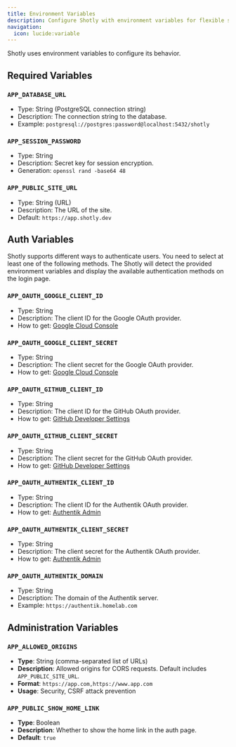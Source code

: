 ```yaml
---
title: Environment Variables
description: Configure Shotly with environment variables for flexible setup.
navigation:
  icon: lucide:variable
---
```


Shotly uses environment variables to configure its behavior.

## Required Variables

### `APP_DATABASE_URL`

- Type: String (PostgreSQL connection string)
- Description: The connection string to the database.
- Example: `postgresql://postgres:password@localhost:5432/shotly`

### `APP_SESSION_PASSWORD`

- Type: String
- Description: Secret key for session encryption.
- Generation: `openssl rand -base64 48`

### `APP_PUBLIC_SITE_URL`

- Type: String (URL)
- Description: The URL of the site.
- Default: `https://app.shotly.dev`

## Auth Variables

Shotly supports different ways to authenticate users. You need to select at least one of the following methods.
The Shotly will detect the provided environment variables and display the available authentication methods on the login page.

### `APP_OAUTH_GOOGLE_CLIENT_ID`

- Type: String
- Description: The client ID for the Google OAuth provider.
- How to get: [Google Cloud Console](https://console.cloud.google.com/apis/credentials)

### `APP_OAUTH_GOOGLE_CLIENT_SECRET`

- Type: String
- Description: The client secret for the Google OAuth provider.
- How to get: [Google Cloud Console](https://console.cloud.google.com/apis/credentials)

### `APP_OAUTH_GITHUB_CLIENT_ID`

- Type: String
- Description: The client ID for the GitHub OAuth provider.
- How to get: [GitHub Developer Settings](https://github.com/settings/developers)

### `APP_OAUTH_GITHUB_CLIENT_SECRET`

- Type: String
- Description: The client secret for the GitHub OAuth provider.
- How to get: [GitHub Developer Settings](https://github.com/settings/developers)

### `APP_OAUTH_AUTHENTIK_CLIENT_ID`

- Type: String
- Description: The client ID for the Authentik OAuth provider.
- How to get: [Authentik Admin](https://docs.goauthentik.io/docs/add-secure-apps/providers/oauth2/)

### `APP_OAUTH_AUTHENTIK_CLIENT_SECRET`

- Type: String
- Description: The client secret for the Authentik OAuth provider.
- How to get: [Authentik Admin](https://docs.goauthentik.io/docs/add-secure-apps/providers/oauth2/)

### `APP_OAUTH_AUTHENTIK_DOMAIN`

- Type: String
- Description: The domain of the Authentik server.
- Example: `https://authentik.homelab.com`

## Administration Variables

### `APP_ALLOWED_ORIGINS`

- **Type**: String (comma-separated list of URLs)
- **Description**: Allowed origins for CORS requests. Default includes `APP_PUBLIC_SITE_URL`.
- **Format**: `https://app.com,https://www.app.com`
- **Usage**: Security, CSRF attack prevention

### `APP_PUBLIC_SHOW_HOME_LINK`

- **Type**: Boolean
- **Description**: Whether to show the home link in the auth page.
- **Default**: `true`
